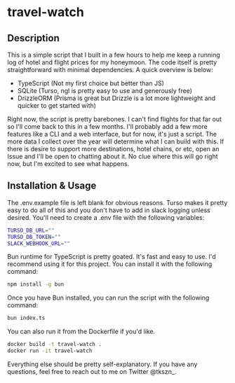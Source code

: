 # travel-watch

## Description

This is a simple script that I built in a few hours to help me keep a running log of hotel and flight prices for my honeymoon. The code itself is pretty straightforward with minimal dependencies. A quick overview is below:

- TypeScript (Not my first choice but better than JS)
- SQLite (Turso, ngl is pretty easy to use and generously free)
- DrizzleORM (Prisma is great but Drizzle is a lot more lightweight and quicker to get started with)

Right now, the script is pretty barebones. I can't find flights for that far out so I'll come back to this in a few months. I'll probably add a few more features like a CLI and a web interface, but for now, it's just a script. The more data I collect over the year will determine what I can build with this. If there is desire to support more destinations, hotel chains, or etc, open an Issue and I'll be open to chatting about it. No clue where this will go right now, but I'm excited to see what happens.

## Installation & Usage

The .env.example file is left blank for obvious reasons. Turso makes it pretty easy to do all of this and you don't have to add in slack logging unless desired. You'll need to create a .env file with the following variables:

```bash
TURSO_DB_URL=""
TURSO_DB_TOKEN=""
SLACK_WEBHOOK_URL=""
```

Bun runtime for TypeScript is pretty goated. It's fast and easy to use. I'd recommend using it for this project. You can install it with the following command:

```bash
npm install -g bun
```

Once you have Bun installed, you can run the script with the following command:

```bash
bun index.ts
```

You can also run it from the Dockerfile if you'd like.
    
```bash
docker build -t travel-watch .
docker run -it travel-watch
```

Everything else should be pretty self-explanatory. If you have any questions, feel free to reach out to me on Twitter @tkszn_.
